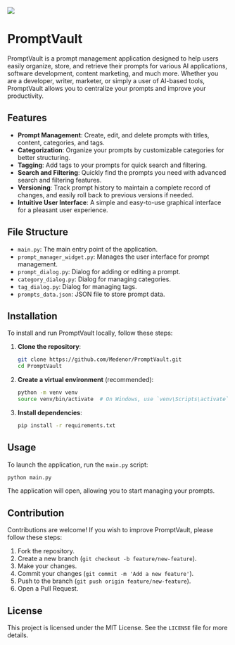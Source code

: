 ![](https://repository-images.githubusercontent.com/1031380370/60edfefb-76ea-426b-8f25-b1eedce5702f)
# PromptVault

PromptVault is a prompt management application designed to help users easily organize, store, and retrieve their prompts for various AI applications, software development, content marketing, and much more. Whether you are a developer, writer, marketer, or simply a user of AI-based tools, PromptVault allows you to centralize your prompts and improve your productivity.

## Features

*   **Prompt Management**: Create, edit, and delete prompts with titles, content, categories, and tags.
*   **Categorization**: Organize your prompts by customizable categories for better structuring.
*   **Tagging**: Add tags to your prompts for quick search and filtering.
*   **Search and Filtering**: Quickly find the prompts you need with advanced search and filtering features.
*   **Versioning**: Track prompt history to maintain a complete record of changes, and easily roll back to previous versions if needed.
*   **Intuitive User Interface**: A simple and easy-to-use graphical interface for a pleasant user experience.

## File Structure

*   `main.py`: The main entry point of the application.
*   `prompt_manager_widget.py`: Manages the user interface for prompt management.
*   `prompt_dialog.py`: Dialog for adding or editing a prompt.
*   `category_dialog.py`: Dialog for managing categories.
*   `tag_dialog.py`: Dialog for managing tags.
*   `prompts_data.json`: JSON file to store prompt data.

## Installation

To install and run PromptVault locally, follow these steps:

1.  **Clone the repository**:
    ```bash
    git clone https://github.com/Medenor/PromptVault.git
    cd PromptVault
    ```

2.  **Create a virtual environment** (recommended):
    ```bash
    python -m venv venv
    source venv/bin/activate  # On Windows, use `venv\Scripts\activate`
    ```

3.  **Install dependencies**:
    ```bash
    pip install -r requirements.txt
    ```

## Usage

To launch the application, run the `main.py` script:

```bash
python main.py
```

The application will open, allowing you to start managing your prompts.

## Contribution

Contributions are welcome! If you wish to improve PromptVault, please follow these steps:

1.  Fork the repository.
2.  Create a new branch (`git checkout -b feature/new-feature`).
3.  Make your changes.
4.  Commit your changes (`git commit -m 'Add a new feature'`).
5.  Push to the branch (`git push origin feature/new-feature`).
6.  Open a Pull Request.

## License

This project is licensed under the MIT License. See the `LICENSE` file for more details.
